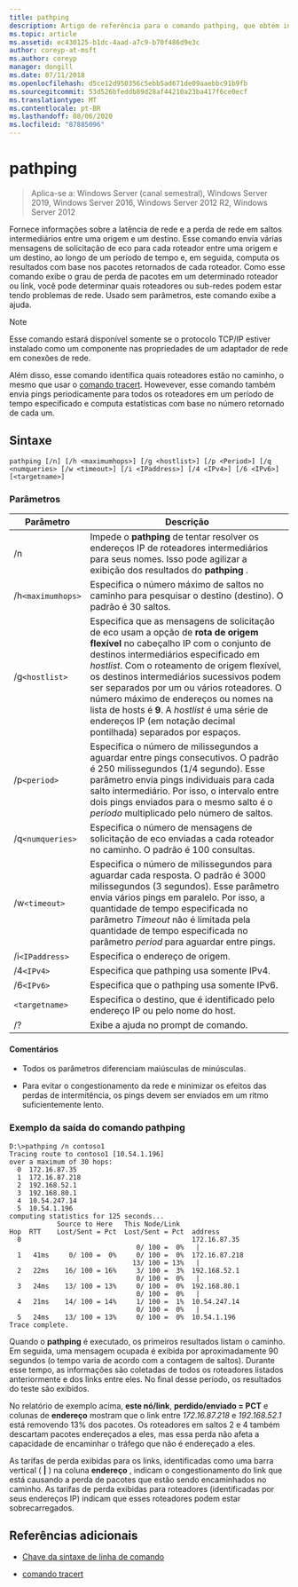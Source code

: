 ```yaml
---
title: pathping
description: Artigo de referência para o comando pathping, que obtém informações sobre a latência de rede e a perda de rede em saltos intermediários entre uma origem e um destino.
ms.topic: article
ms.assetid: ec430125-b1dc-4aad-a7c9-b70f486d9e3c
author: coreyp-at-msft
ms.author: coreyp
manager: dongill
ms.date: 07/11/2018
ms.openlocfilehash: d5ce12d950356c5ebb5ad671de09aaebbc91b9fb
ms.sourcegitcommit: 53d526bfeddb89d28af44210a23ba417f6ce0ecf
ms.translationtype: MT
ms.contentlocale: pt-BR
ms.lasthandoff: 08/06/2020
ms.locfileid: "87885096"
---
```

# <a name="pathping"></a>pathping

> Aplica-se a: Windows Server (canal semestral), Windows Server 2019, Windows Server 2016, Windows Server 2012 R2, Windows Server 2012

Fornece informações sobre a latência de rede e a perda de rede em saltos intermediários entre uma origem e um destino. Esse comando envia várias mensagens de solicitação de eco para cada roteador entre uma origem e um destino, ao longo de um período de tempo e, em seguida, computa os resultados com base nos pacotes retornados de cada roteador. Como esse comando exibe o grau de perda de pacotes em um determinado roteador ou link, você pode determinar quais roteadores ou sub-redes podem estar tendo problemas de rede. Usado sem parâmetros, este comando exibe a ajuda.

> [!NOTE]
> Esse comando estará disponível somente se o protocolo TCP/IP estiver instalado como um componente nas propriedades de um adaptador de rede em conexões de rede.
>
> Além disso, esse comando identifica quais roteadores estão no caminho, o mesmo que usar o [comando tracert](tracert.md). Howevever, esse comando também envia pings periodicamente para todos os roteadores em um período de tempo especificado e computa estatísticas com base no número retornado de cada um.

## <a name="syntax"></a>Sintaxe

```
pathping [/n] [/h <maximumhops>] [/g <hostlist>] [/p <Period>] [/q <numqueries> [/w <timeout>] [/i <IPaddress>] [/4 <IPv4>] [/6 <IPv6>][<targetname>]
```

### <a name="parameters"></a>Parâmetros

| Parâmetro | Descrição |
|--|--|
| /n | Impede o **pathping** de tentar resolver os endereços IP de roteadores intermediários para seus nomes. Isso pode agilizar a exibição dos resultados do **pathping** . |
| /h`<maximumhops>` | Especifica o número máximo de saltos no caminho para pesquisar o destino (destino). O padrão é 30 saltos. |
| /g`<hostlist>` | Especifica que as mensagens de solicitação de eco usam a opção de **rota de origem flexível** no cabeçalho IP com o conjunto de destinos intermediários especificado em *hostlist*. Com o roteamento de origem flexível, os destinos intermediários sucessivos podem ser separados por um ou vários roteadores. O número máximo de endereços ou nomes na lista de hosts é **9**. A *hostlist* é uma série de endereços IP (em notação decimal pontilhada) separados por espaços. |
| /p`<period>` | Especifica o número de milissegundos a aguardar entre pings consecutivos. O padrão é 250 milissegundos (1/4 segundo). Esse parâmetro envia pings individuais para cada salto intermediário. Por isso, o intervalo entre dois pings enviados para o mesmo salto é o *período* multiplicado pelo número de saltos. |
| /q`<numqueries>` | Especifica o número de mensagens de solicitação de eco enviadas a cada roteador no caminho. O padrão é 100 consultas. |
| /w`<timeout>` | Especifica o número de milissegundos para aguardar cada resposta. O padrão é 3000 milissegundos (3 segundos). Esse parâmetro envia vários pings em paralelo. Por isso, a quantidade de tempo especificada no parâmetro *Timeout* não é limitada pela quantidade de tempo especificada no parâmetro *period* para aguardar entre pings. |
| /i`<IPaddress>` | Especifica o endereço de origem. |
| /4`<IPv4>` | Especifica que pathping usa somente IPv4. |
| /6`<IPv6>` | Especifica que o pathping usa somente IPv6. |
| `<targetname>` | Especifica o destino, que é identificado pelo endereço IP ou pelo nome do host. |
| /? | Exibe a ajuda no prompt de comando. |

#### <a name="remarks"></a>Comentários

- Todos os parâmetros diferenciam maiúsculas de minúsculas.

- Para evitar o congestionamento da rede e minimizar os efeitos das perdas de intermitência, os pings devem ser enviados em um ritmo suficientemente lento.

### <a name="example-of-the-pathping-command-output"></a>Exemplo da saída do comando pathping

```
D:\>pathping /n contoso1
Tracing route to contoso1 [10.54.1.196]
over a maximum of 30 hops:
  0  172.16.87.35
  1  172.16.87.218
  2  192.168.52.1
  3  192.168.80.1
  4  10.54.247.14
  5  10.54.1.196
computing statistics for 125 seconds...
            Source to Here   This Node/Link
Hop  RTT    Lost/Sent = Pct  Lost/Sent = Pct  address
  0                                           172.16.87.35
                                0/ 100 =  0%   |
  1   41ms     0/ 100 =  0%     0/ 100 =  0%  172.16.87.218
                               13/ 100 = 13%   |
  2   22ms    16/ 100 = 16%     3/ 100 =  3%  192.168.52.1
                                0/ 100 =  0%   |
  3   24ms    13/ 100 = 13%     0/ 100 =  0%  192.168.80.1
                                0/ 100 =  0%   |
  4   21ms    14/ 100 = 14%     1/ 100 =  1%  10.54.247.14
                                0/ 100 =  0%   |
  5   24ms    13/ 100 = 13%     0/ 100 =  0%  10.54.1.196
Trace complete.
```

Quando o **pathping** é executado, os primeiros resultados listam o caminho. Em seguida, uma mensagem ocupada é exibida por aproximadamente 90 segundos (o tempo varia de acordo com a contagem de saltos). Durante esse tempo, as informações são coletadas de todos os roteadores listados anteriormente e dos links entre eles. No final desse período, os resultados do teste são exibidos.

No relatório de exemplo acima, **este nó/link**, **perdido/enviado = PCT** e colunas de **endereço** mostram que o link entre *172.16.87.218* e *192.168.52.1* está removendo 13% dos pacotes. Os roteadores em saltos 2 e 4 também descartam pacotes endereçados a eles, mas essa perda não afeta a capacidade de encaminhar o tráfego que não é endereçado a eles.

As tarifas de perda exibidas para os links, identificadas como uma barra vertical ( **|** ) na coluna **endereço** , indicam o congestionamento do link que está causando a perda de pacotes que estão sendo encaminhados no caminho. As tarifas de perda exibidas para roteadores (identificadas por seus endereços IP) indicam que esses roteadores podem estar sobrecarregados.

## <a name="additional-references"></a>Referências adicionais

- [Chave da sintaxe de linha de comando](command-line-syntax-key.md)

- [comando tracert](tracert.md)
